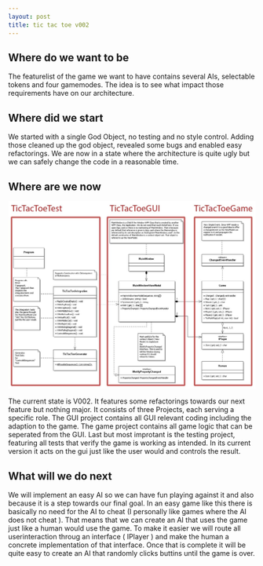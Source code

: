 ```yaml
---
layout: post
title: tic tac toe v002
---
```


## Where do we want to be

The featurelist of the game we want to have contains several AIs, selectable tokens and four gamemodes. The idea is to see what impact those requirements have on our architecture.

## Where did we start

We started with a single God Object, no testing and no style control. Adding those cleaned up the god object, revealed some bugs and enabled easy refactorings. We are now in a state where the architecture is quite ugly but we can safely change the code in a reasonable time.

## Where are we now

![model of the tictactoe programming project](/images/2013-9-4/TicTacToeV002.png)

The current state is V002. It features some refactorings towards our next feature but nothing major. It consists of three Projects, each serving a specific role. The GUI project contains all GUI relevant coding including the adaption to the game. The game project contains all game logic that can be seperated from the GUI. Last but most improtant is the testing project, featuring all tests that verify the game is working as intended. In its current version it acts on the gui just like the user would and controls the result.

## What will we do next

We will implement an easy AI so we can have fun playing against it and also because it is a step towards our final goal. In an easy game like this there is basically no need for the AI to cheat (I personally like games where the AI does not cheat ). That means that we can create an AI that uses the game just like a human would use the game. To make it easier we will route all userinteraction throug an interface ( IPlayer ) and make the human a concrete implementation of that interface. Once that is complete it will be quite easy to create an AI that randomly clicks buttins until the game is over.
